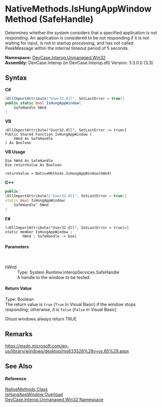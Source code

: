 # NativeMethods.IsHungAppWindow Method (SafeHandle)
 

Determines whether the system considers that a specified application is not responding. An application is considered to be not responding if it is not waiting for input, is not in startup processing, and has not called PeekMessage within the internal timeout period of 5 seconds.

**Namespace:**&nbsp;<a href="N_DevCase_Interop_Unmanaged_Win32">DevCase.Interop.Unmanaged.Win32</a><br />**Assembly:**&nbsp;DevCase.Interop (in DevCase.Interop.dll) Version: 3.3.0.0 (3.3)

## Syntax

**C#**<br />
``` C#
[DllImportAttribute("User32.dll", SetLastError = true)]
public static bool IsHungAppWindow(
	SafeHandle hWnd
)
```

**VB**<br />
``` VB
<DllImportAttribute("User32.dll", SetLastError := true>]
Public Shared Function IsHungAppWindow ( 
	hWnd As SafeHandle
) As Boolean
```

**VB Usage**<br />
``` VB Usage
Dim hWnd As SafeHandle
Dim returnValue As Boolean

returnValue = NativeMethods.IsHungAppWindow(hWnd)
```

**C++**<br />
``` C++
public:
[DllImportAttribute(L"User32.dll", SetLastError = true)]
static bool IsHungAppWindow(
	SafeHandle^ hWnd
)
```

**F#**<br />
``` F#
[<DllImportAttribute("User32.dll", SetLastError = true)>]
static member IsHungAppWindow : 
        hWnd : SafeHandle -> bool 

```


#### Parameters
&nbsp;<dl><dt>hWnd</dt><dd>Type: System.Runtime.InteropServices.SafeHandle<br />A handle to the window to be tested.</dd></dl>

#### Return Value
Type: Boolean<br />The return value is `true` (`True` in Visual Basic) if the window stops responding; otherwise, it is `false` (`False` in Visual Basic). 

 Ghost windows always return TRUE

## Remarks
<a href="https://msdn.microsoft.com/en-us/library/windows/desktop/ms633526%28v=vs.85%29.aspx" target="_blank">https://msdn.microsoft.com/en-us/library/windows/desktop/ms633526%28v=vs.85%29.aspx</a>

## See Also


#### Reference
<a href="T_DevCase_Interop_Unmanaged_Win32_NativeMethods">NativeMethods Class</a><br /><a href="Overload_DevCase_Interop_Unmanaged_Win32_NativeMethods_IsHungAppWindow">IsHungAppWindow Overload</a><br /><a href="N_DevCase_Interop_Unmanaged_Win32">DevCase.Interop.Unmanaged.Win32 Namespace</a><br />